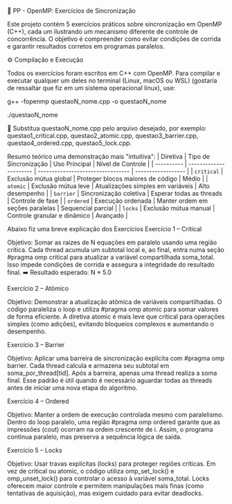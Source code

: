🧩 PP - OpenMP: Exercícios de Sincronização

Este projeto contém 5 exercícios práticos sobre sincronização em OpenMP (C++), cada um ilustrando um mecanismo diferente de controle de concorrência.
O objetivo é compreender como evitar condições de corrida e garantir resultados corretos em programas paralelos.


⚙️ Compilação e Execução

Todos os exercícios foram escritos em C++ com OpenMP.
Para compilar e executar qualquer um deles no terminal (Linux, macOS ou WSL) (gostaria de ressaltar que fiz em um sistema operacional linux), use:

g++ -fopenmp questaoN_nome.cpp -o questaoN_nome

./questaoN_nome


🔄 Substitua questaoN_nome.cpp pelo arquivo desejado, por exemplo:
questao1_critical.cpp, questao2_atomic.cpp, questao3_barrier.cpp, questao4_ordered.cpp, questao5_lock.cpp.


Resumo teórico uma demonstração mais "intuitiva":
| Diretiva   | Tipo de Sincronização  | Uso Principal                     | Nível de Controle  |
| ---------- | ---------------------- | --------------------------------- | ------------------ |
| `critical` | Exclusão mútua global  | Proteger blocos maiores de código | Médio              |
| `atomic`   | Exclusão mútua leve    | Atualizações simples em variáveis | Alto desempenho    |
| `barrier`  | Sincronização coletiva | Esperar todas as threads          | Controle de fase   |
| `ordered`  | Execução ordenada      | Manter ordem em seções paralelas  | Sequencial parcial |
| `locks`    | Exclusão mútua manual  | Controle granular e dinâmico      | Avançado           |


Abaixo fiz uma breve explicação dos Exercícios
Exercício 1 – Critical

Objetivo: Somar as raízes de N equações em paralelo usando uma região crítica.
Cada thread acumula um subtotal local e, ao final, entra numa seção #pragma omp critical para atualizar a variável compartilhada soma_total.
Isso impede condições de corrida e assegura a integridade do resultado final.
➡️ Resultado esperado: N * 5.0

Exercício 2 – Atômico

Objetivo: Demonstrar a atualização atômica de variáveis compartilhadas.
O código paraleliza o loop e utiliza #pragma omp atomic para somar valores de forma eficiente.
A diretiva atomic é mais leve que critical para operações simples (como adições), evitando bloqueios complexos e aumentando o desempenho.

Exercício 3 – Barrier

Objetivo: Aplicar uma barreira de sincronização explícita com #pragma omp barrier.
Cada thread calcula e armazena seu subtotal em soma_por_thread[tid].
Após a barreira, apenas uma thread realiza a soma final.
Esse padrão é útil quando é necessário aguardar todas as threads antes de iniciar uma nova etapa do algoritmo.

Exercício 4 – Ordered

Objetivo: Manter a ordem de execução controlada mesmo com paralelismo.
Dentro do loop paralelo, uma região #pragma omp ordered garante que as impressões (cout) ocorram na ordem crescente de i.
Assim, o programa continua paralelo, mas preserva a sequência lógica de saída.

Exercício 5 – Locks

Objetivo: Usar travas explícitas (locks) para proteger regiões críticas.
Em vez de critical ou atomic, o código utiliza omp_set_lock() e omp_unset_lock() para controlar o acesso à variável soma_total.
Locks oferecem maior controle e permitem manipulações mais finas (como tentativas de aquisição), mas exigem cuidado para evitar deadlocks.
